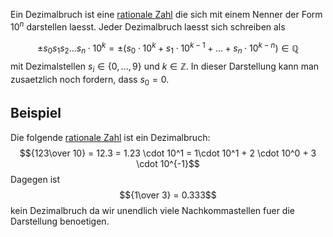 Ein Dezimalbruch ist eine [rationale Zahl](Rationale%20Zahlen.md) die sich mit einem Nenner der Form $10^n$ darstellen laesst. Jeder Dezimalbruch laesst sich schreiben als

$$
\pm s_0s_1s_2...s_n \cdot 10^ k = \pm (s_0 \cdot 10^k + s_1 \cdot 10^{k-1} + ... + s_n \cdot 10^{k-n}) \in \mathbb Q
$$
mit Dezimalstellen $s_i \in \{0, ..., 9\}$ und $k\in \mathbb Z$. In dieser Darstellung kann man zusaetzlich noch fordern, dass $s_0 = 0$.

## Beispiel
Die folgende [rationale Zahl](Rationale%20Zahlen.md) ist ein Dezimalbruch:
$${123\over 10} =  12.3 = 1.23 \cdot 10^1 = 1\cdot 10^1 + 2 \cdot 10^0 + 3 \cdot 10^{-1}$$
Dagegen ist 
$${1\over 3} = 0.333$$
kein Dezimalbruch da wir unendlich viele Nachkommastellen fuer die Darstellung benoetigen. 
